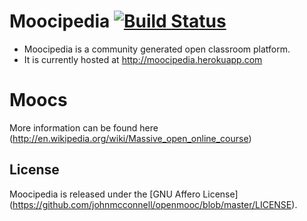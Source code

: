 Moocipedia
[![Build Status](https://travis-ci.org/johnmcconnell/moocipedia.svg?branch=master)](https://travis-ci.org/johnmcconnell/moocipedia)
========
* Moocipedia is a community generated open classroom platform.
* It is currently hosted at http://moocipedia.herokuapp.com

Moocs
=======
More information can be found here
(http://en.wikipedia.org/wiki/Massive_open_online_course)

License
-------
Moocipedia is released under the [GNU Affero License]
(https://github.com/johnmcconnell/openmooc/blob/master/LICENSE).
